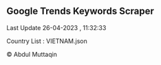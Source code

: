 

## Google Trends Keywords Scraper 
 
Last Update 26-04-2023 , 11:32:33

Country List :
VIETNAM.json



© Abdul Muttaqin 
